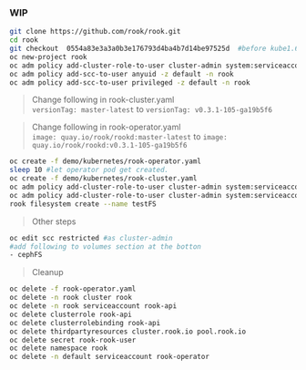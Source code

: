 ### WIP

```sh
git clone https://github.com/rook/rook.git
cd rook
git checkout  0554a83e3a3a0b3e176793d4ba4b7d14be97525d  #before kube1.6
oc new-project rook
oc adm policy add-cluster-role-to-user cluster-admin system:serviceaccount:rook:default
oc adm policy add-scc-to-user anyuid -z default -n rook
oc adm policy add-scc-to-user privileged -z default -n rook
```

> Change following in rook-cluster.yaml    
`versionTag: master-latest` to `versionTag: v0.3.1-105-ga19b5f6`

> Change following in rook-operator.yaml   
`image: quay.io/rook/rookd:master-latest` to `image: quay.io/rook/rookd:v0.3.1-105-ga19b5f6`

```sh
oc create -f demo/kubernetes/rook-operator.yaml
sleep 10 #let operator pod get created.
oc create -f demo/kubernetes/rook-cluster.yaml
oc adm policy add-cluster-role-to-user cluster-admin system:serviceaccount:rook:rook-api
oc adm policy add-cluster-role-to-user cluster-admin system:serviceaccount:default:rook-operator
rook filesystem create --name testFS
```


> Other steps  

```sh
oc edit scc restricted #as cluster-admin
#add following to volumes section at the botton
- cephFS
```

> Cleanup
```sh
oc delete -f rook-operator.yaml
oc delete -n rook cluster rook
oc delete -n rook serviceaccount rook-api
oc delete clusterrole rook-api
oc delete clusterrolebinding rook-api
oc delete thirdpartyresources cluster.rook.io pool.rook.io
oc delete secret rook-rook-user
oc delete namespace rook
oc delete -n default serviceaccount rook-operator
```
